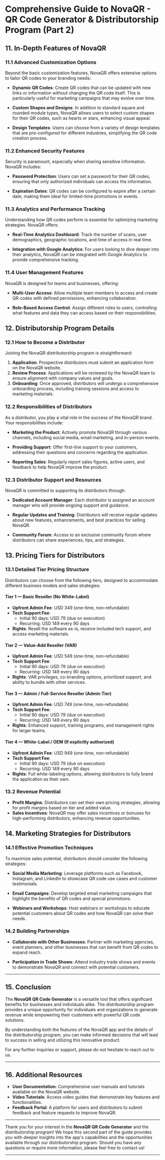 # Comprehensive Guide to NovaQR - QR Code Generator & Distributorship Program (Part 2)

## 11. In-Depth Features of NovaQR

### 11.1 Advanced Customization Options
Beyond the basic customization features, NovaQR offers extensive options to tailor QR codes to your branding needs:

- **Dynamic QR Codes**: Create QR codes that can be updated with new links or information without changing the QR code itself. This is particularly useful for marketing campaigns that may evolve over time.
  
- **Custom Shapes and Designs**: In addition to standard square and rounded module types, NovaQR allows users to select custom shapes for their QR codes, such as hearts or stars, enhancing visual appeal.
  
- **Design Templates**: Users can choose from a variety of design templates that are pre-configured for different industries, simplifying the QR code creation process.

### 11.2 Enhanced Security Features
Security is paramount, especially when sharing sensitive information. NovaQR includes:

- **Password Protection**: Users can set a password for their QR codes, ensuring that only authorized individuals can access the information.
  
- **Expiration Dates**: QR codes can be configured to expire after a certain date, making them ideal for limited-time promotions or events.

### 11.3 Analytics and Performance Tracking
Understanding how QR codes perform is essential for optimizing marketing strategies. NovaQR offers:

- **Real-Time Analytics Dashboard**: Track the number of scans, user demographics, geographic locations, and time of access in real time.
  
- **Integration with Google Analytics**: For users looking to dive deeper into their analytics, NovaQR can be integrated with Google Analytics to provide comprehensive tracking.

### 11.4 User Management Features
NovaQR is designed for teams and businesses, offering:

- **Multi-User Access**: Allow multiple team members to access and create QR codes with defined permissions, enhancing collaboration.
  
- **Role-Based Access Control**: Assign different roles to users, controlling what features and data they can access based on their responsibilities.

## 12. Distributorship Program Details

### 12.1 How to Become a Distributor
Joining the NovaQR distributorship program is straightforward:

1. **Application**: Prospective distributors must submit an application form on the NovaQR website.
2. **Review Process**: Applications will be reviewed by the NovaQR team to ensure alignment with company values and goals.
3. **Onboarding**: Once approved, distributors will undergo a comprehensive onboarding process, including training sessions and access to marketing materials.

### 12.2 Responsibilities of Distributors
As a distributor, you play a vital role in the success of the NovaQR brand. Your responsibilities include:

- **Marketing the Product**: Actively promote NovaQR through various channels, including social media, email marketing, and in-person events.
  
- **Providing Support**: Offer first-line support to your customers, addressing their questions and concerns regarding the application.

- **Reporting Sales**: Regularly report sales figures, active users, and feedback to help NovaQR improve the product.

### 12.3 Distributor Support and Resources
NovaQR is committed to supporting its distributors through:

- **Dedicated Account Manager**: Each distributor is assigned an account manager who will provide ongoing support and guidance.
  
- **Regular Updates and Training**: Distributors will receive regular updates about new features, enhancements, and best practices for selling NovaQR.

- **Community Forum**: Access to an exclusive community forum where distributors can share experiences, tips, and strategies.

## 13. Pricing Tiers for Distributors

### 13.1 Detailed Tier Pricing Structure
Distributors can choose from the following tiers, designed to accommodate different business models and sales strategies:

#### Tier 1 — Basic Reseller (No White-Label)
- **Upfront Admin Fee**: USD 349 (one-time, non-refundable)
- **Tech Support Fee**: 
  - Initial 90 days: USD 79 (due on execution)
  - Recurring: USD 149 every 90 days
- **Rights**: Resell the software as-is, receive included tech support, and access marketing materials.

#### Tier 2 — Value-Add Reseller (VAR)
- **Upfront Admin Fee**: USD 549 (one-time, non-refundable)
- **Tech Support Fee**: 
  - Initial 90 days: USD 79 (due on execution)
  - Recurring: USD 149 every 90 days
- **Rights**: VAR privileges, co-branding options, prioritized support, and ability to bundle with other services.

#### Tier 3 — Admin / Full-Service Reseller (Admin Tier)
- **Upfront Admin Fee**: USD 749 (one-time, non-refundable)
- **Tech Support Fee**:
  - Initial 90 days: USD 79 (due on execution)
  - Recurring: USD 149 every 90 days
- **Rights**: Enhanced support, training programs, and management rights for larger teams.

#### Tier 4 — White-Label / OEM (If explicitly authorized)
- **Upfront Admin Fee**: USD 949 (one-time, non-refundable)
- **Tech Support Fee**: 
  - Initial 90 days: USD 79 (due on execution)
  - Recurring: USD 149 every 90 days
- **Rights**: Full white-labeling options, allowing distributors to fully brand the application as their own.

### 13.2 Revenue Potential
- **Profit Margins**: Distributors can set their own pricing strategies, allowing for profit margins based on tier and added value.
- **Sales Incentives**: NovaQR may offer sales incentives or bonuses for high-performing distributors, enhancing revenue opportunities.

## 14. Marketing Strategies for Distributors

### 14.1 Effective Promotion Techniques
To maximize sales potential, distributors should consider the following strategies:

- **Social Media Marketing**: Leverage platforms such as Facebook, Instagram, and LinkedIn to showcase QR code use cases and customer testimonials.
  
- **Email Campaigns**: Develop targeted email marketing campaigns that highlight the benefits of QR codes and special promotions.

- **Webinars and Workshops**: Host webinars or workshops to educate potential customers about QR codes and how NovaQR can solve their needs.

### 14.2 Building Partnerships
- **Collaborate with Other Businesses**: Partner with marketing agencies, event planners, and other businesses that can benefit from QR codes to expand reach.
  
- **Participation in Trade Shows**: Attend industry trade shows and events to demonstrate NovaQR and connect with potential customers.

---

## 15. Conclusion
The **NovaQR QR Code Generator** is a versatile tool that offers significant benefits for businesses and individuals alike. The distributorship program provides a unique opportunity for individuals and organizations to generate revenue while empowering their customers with powerful QR code solutions. 

By understanding both the features of the NovaQR app and the details of the distributorship program, you can make informed decisions that will lead to success in selling and utilizing this innovative product. 

For any further inquiries or support, please do not hesitate to reach out to us.

---

## 16. Additional Resources
- **User Documentation**: Comprehensive user manuals and tutorials available on the NovaQR website.
- **Video Tutorials**: Access video guides that demonstrate key features and functionalities.
- **Feedback Portal**: A platform for users and distributors to submit feedback and feature requests to improve NovaQR.

---

Thank you for your interest in the **NovaQR QR Code Generator** and the distributorship program! We hope this second part of the guide provides you with deeper insights into the app's capabilities and the opportunities available through our distributorship program. Should you have any questions or require more information, please feel free to contact us!

--- 